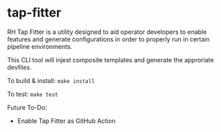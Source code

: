 # tap-fitter

RH Tap Fitter is a utility designed to aid operator developers to enable features and generate configurations in order to properly run in certain pipeline environments. 

This CLI tool will injest composite templates and generate the approriate devfiles.

To build & install:
`make install`

To test:
`make test`

Future To-Do:
- Enable Tap Fitter as GitHub Action
